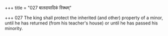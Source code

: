 +++
title = "027 बालदायादिकं रिक्थम्"

+++
027	The king shall protect the inherited (and other) property of a minor, until he has returned (from his teacher's house) or until he has passed his minority.